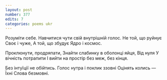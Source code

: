 ```yaml
---
layout: post
number: 377
edits: 7
categories: poems ukr
---
```


Розуміти себе.
Навчитися чути свій внутрішній голос.
Не той, що руйнує 
Своє і чуже,
А той, що збудує 
Ядро і космос.

Проклюнути, продряпати, Знайти слабинку в оболонці яйця,
Від нуля 
У вічність потрапити
І вийти на простір без меж, без кінця.

Без інтуїції не обійтись.
Голос нутра і поклик ззовні
Оцінять колись —
Їхні Слова безмовні.
